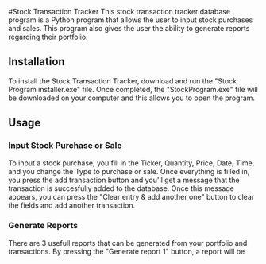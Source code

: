 #Stock Transaction Tracker
This stock transaction tracker database program is a Python program that allows the user to input stock purchases and sales. This program also gives the user the ability to generate reports regarding their portfolio.

## Installation
To install the Stock Transaction Tracker, download and run the "Stock Program installer.exe" file. Once completed, the "StockProgram.exe" file will be downloaded on your computer and this allows you to open the program. 

## Usage

### Input Stock Purchase or Sale
To input a stock purchase, you fill in the Ticker, Quantity, Price, Date, Time, and you change the Type to purchase or sale. Once everything is filled in, you press the add transaction button and you'll get a message that the transaction is succesfully added to the database. Once this message appears, you can press the "Clear entry & add another one" button to clear the fields and add another transaction.

### Generate Reports
There are 3 usefull reports that can be generated from your portfolio and transactions. By pressing the "Generate report 1" button, a report will be 
